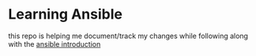 # Learning Ansible

this repo is helping me document/track my changes while following along with the [ansible introduction](http://docs.ansible.com/intro.html)

